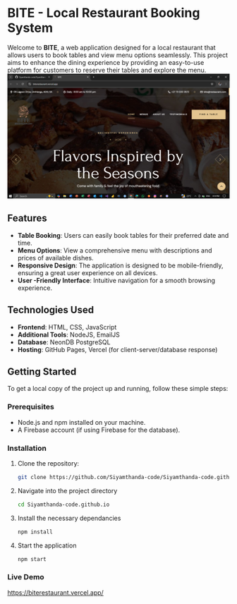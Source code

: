 # BITE - Local Restaurant Booking System

Welcome to **BITE**, a web application designed for a local restaurant that allows users to book tables and view menu options seamlessly. This project aims to enhance the dining experience by providing an easy-to-use platform for customers to reserve their tables and explore the menu.
![Bite Screenshot](HOME.PNG)

## Features

- **Table Booking**: Users can easily book tables for their preferred date and time.
- **Menu Options**: View a comprehensive menu with descriptions and prices of available dishes.
- **Responsive Design**: The application is designed to be mobile-friendly, ensuring a great user experience on all devices.
- **User -Friendly Interface**: Intuitive navigation for a smooth browsing experience.

## Technologies Used

- **Frontend**: HTML, CSS, JavaScript 
- **Additional Tools**: NodeJS, EmailJS
- **Database**: NeonDB PostgreSQL 
- **Hosting**: GitHub Pages, Vercel (for client-server/database response)

## Getting Started

To get a local copy of the project up and running, follow these simple steps:

### Prerequisites

- Node.js and npm installed on your machine.
- A Firebase account (if using Firebase for the database).

### Installation

1. Clone the repository:
   ```bash
   git clone https://github.com/Siyamthanda-code/Siyamthanda-code.github.io

2. Navigate into the project directory
   ```bash
   cd Siyamthanda-code.github.io

3. Install the necessary dependancies
   ```bash
   npm install

4. Start the application
   ```bash
   npm start

### Live Demo
https://biterestaurant.vercel.app/
